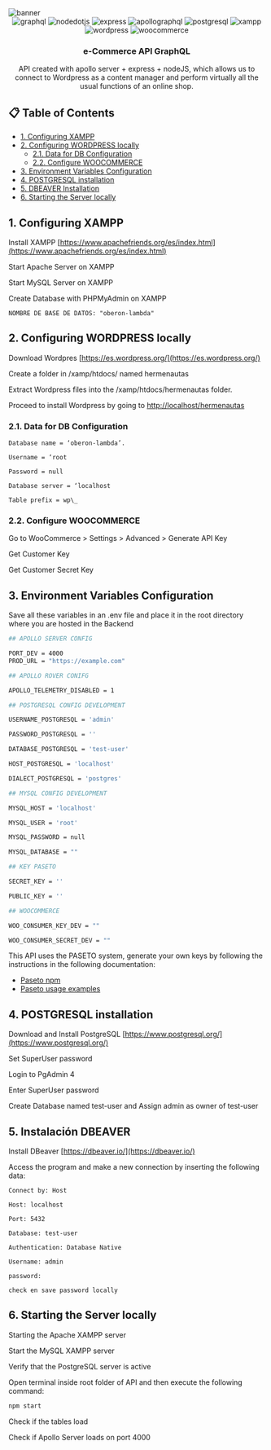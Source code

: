 <div>
  <div>   
    <img src="" alt="banner" />
  <div />

  <div align="center">
    <img src="https://img.shields.io/badge/-graphql-black?style=for-the-badge&logoColor=white&logo=graphql&color=E10098" alt="graphql" />
    <img src="https://img.shields.io/badge/-node_js-black?style=for-the-badge&logoColor=white&logo=nodedotjs&color=5FA04E" alt="nodedotjs" />
    <img src="https://img.shields.io/badge/-express-black?style=for-the-badge&logoColor=white&logo=express&color=000000" alt="express" />
    <img src="https://img.shields.io/badge/-apollo_server-black?style=for-the-badge&logoColor=white&logo=apollographql&color=311C87" alt="apollographql" />
    <img src="https://img.shields.io/badge/-postgresql-black?style=for-the-badge&logoColor=white&logo=postgresql&color=4169E1" alt="postgresql" />
    <img src="https://img.shields.io/badge/-xampp-black?style=for-the-badge&logoColor=white&logo=xampp&color=FB7A24" alt="xampp" />
    <img src="https://img.shields.io/badge/-wordpress-black?style=for-the-badge&logoColor=white&logo=wordpress&color=21759B" alt="wordpress" />
    <img src="https://img.shields.io/badge/-woocommerce-black?style=for-the-badge&logoColor=white&logo=woocommerce&color=96588A" alt="woocommerce" />
  </div>

<h3 align="center">e-Commerce API GraphQL</h3>

   <div align="center">
     API created with apollo server + express + nodeJS, which allows us to connect to Wordpress as a content manager and perform virtually all the usual functions of an online shop.
    </div>
</div>

## 📋 <a name="table">Table of Contents</a>

* [1. Configuring XAMPP](#1)
* [2. Configuring WORDPRESS locally](#2)
  - [2.1. Data for DB Configuration](#21)
  - [2.2. Configure WOOCOMMERCE](#23)
* [3. Environment Variables Configuration](#3)
* [4. POSTGRESQL installation](#4)
* [5. DBEAVER Installation](#5)
* [6. Starting the Server locally](#6)

## **1. Configuring XAMPP** <div id="1"/>

Install XAMPP [https://www.apachefriends.org/es/index.html](https://www.apachefriends.org/es/index.html)

Start Apache Server on XAMPP

Start MySQL Server on XAMPP

Create Database with PHPMyAdmin on XAMPP

```
NOMBRE DE BASE DE DATOS: "oberon-lambda"
```

## 2. **Configuring WORDPRESS locally** <div id="2"/>

Download Wordpres [https://es.wordpress.org/](https://es.wordpress.org/)

Create a folder in /xamp/htdocs/ named hermenautas

Extract Wordpress files into the /xamp/htdocs/hermenautas folder.

Proceed to install Wordpress by going to [http://localhost/hermenautas](http://localhost/hermenautas)

### 2.1. **Data for DB Configuration** <div id="21"/>

```
Database name = ‘oberon-lambda’.

Username = ‘root

Password = null

Database server = ‘localhost

Table prefix = wp\_
```

### 2.2. **Configure WOOCOMMERCE** <div id="23"/>

Go to WooCommerce > Settings > Advanced > Generate API Key

Get Customer Key

Get Customer Secret Key

## 3. **Environment Variables Configuration** <div id="3"/>

Save all these variables in an .env file and place it in the root directory where you are hosted in the Backend

```bash
## APOLLO SERVER CONFIG

PORT_DEV = 4000
PROD_URL = "https://example.com"

## APOLLO ROVER CONIFG

APOLLO_TELEMETRY_DISABLED = 1

## POSTGRESQL CONFIG DEVELOPMENT

USERNAME_POSTGRESQL = 'admin'

PASSWORD_POSTGRESQL = ''

DATABASE_POSTGRESQL = 'test-user'

HOST_POSTGRESQL = 'localhost'

DIALECT_POSTGRESQL = 'postgres'

## MYSQL CONFIG DEVELOPMENT

MYSQL_HOST = 'localhost'

MYSQL_USER = 'root'

MYSQL_PASSWORD = null

MYSQL_DATABASE = ""

## KEY PASETO

SECRET_KEY = ''

PUBLIC_KEY = ''

## WOOCOMMERCE

WOO_CONSUMER_KEY_DEV = ""

WOO_CONSUMER_SECRET_DEV = ""
```

This API uses the PASETO system, generate your own keys by following the instructions in the following documentation:
- [Paseto npm](https://www.npmjs.com/package/paseto)
- [Paseto usage examples](https://pyseto.readthedocs.io/en/latest/paseto_usage.html)


## 4. **POSTGRESQL installation** <div id="4"/>

Download and Install PostgreSQL [https://www.postgresql.org/](https://www.postgresql.org/)

Set SuperUser password

Login to PgAdmin 4

Enter SuperUser password

Create Database named test-user and Assign admin as owner of test-user

## 5. **Instalación DBEAVER** <div id="5"/>

Install DBeaver [https://dbeaver.io/](https://dbeaver.io/)

Access the program and make a new connection by inserting the following data:

```
Connect by: Host

Host: localhost

Port: 5432

Database: test-user

Authentication: Database Native

Username: admin

password: 

check en save password locally
```

## 6. **Starting the Server locally** <div id="6"/>

Starting the Apache XAMPP server

Start the MySQL XAMPP server

Verify that the PostgreSQL server is active

Open terminal inside root folder of API and then execute the following command:

```bash
npm start
```

Check if the tables load

Check if Apollo Server loads on port 4000
